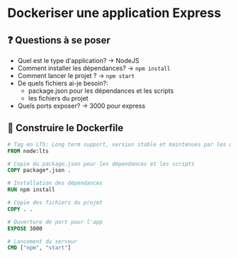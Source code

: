 # Dockeriser une application Express

## ❓ Questions à se poser

- Quel est le type d'application? -> NodeJS
- Comment installer les dépendances? -> `npm install`
- Comment lancer le projet ? -> `npm start`
- De quels fichiers ai-je besoin?:
  - package.json pour les dépendances et les scripts
  - les fichiers du projet
- Quels ports exposer? -> 3000 pour express

## 🦾 Construire le Dockerfile

```Dockerfile
# Tag en LTS: Long term support, version stable et maintenues par les devs
FROM node:lts

# Copie du package.json pour les dépendances et les scripts
COPY package*.json .

# Installation des dépendances
RUN npm install

# Copie des fichiers du projet
COPY . .

# Ouverture de port pour l'app
EXPOSE 3000

# Lancement du serveur
CMD ["npm", "start"]

```
